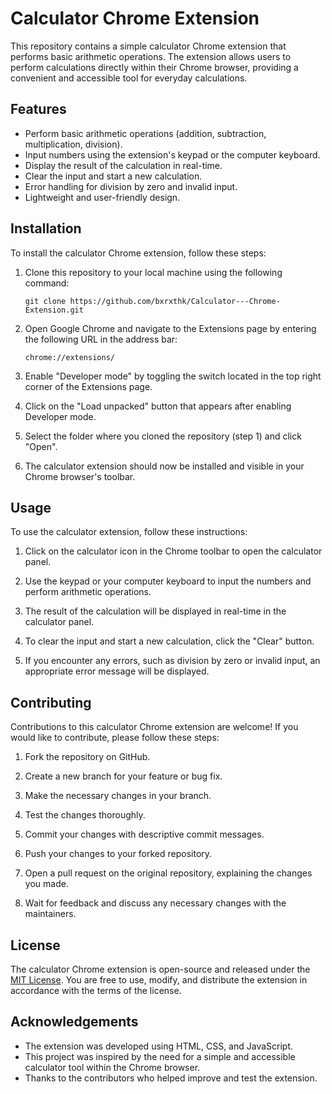 # Calculator Chrome Extension

This repository contains a simple calculator Chrome extension that performs basic arithmetic operations. The extension allows users to perform calculations directly within their Chrome browser, providing a convenient and accessible tool for everyday calculations.

## Features

- Perform basic arithmetic operations (addition, subtraction, multiplication, division).
- Input numbers using the extension's keypad or the computer keyboard.
- Display the result of the calculation in real-time.
- Clear the input and start a new calculation.
- Error handling for division by zero and invalid input.
- Lightweight and user-friendly design.

## Installation

To install the calculator Chrome extension, follow these steps:

1. Clone this repository to your local machine using the following command:
   ```
   git clone https://github.com/bxrxthk/Calculator---Chrome-Extension.git
   ```

2. Open Google Chrome and navigate to the Extensions page by entering the following URL in the address bar:
   ```
   chrome://extensions/
   ```

3. Enable "Developer mode" by toggling the switch located in the top right corner of the Extensions page.

4. Click on the "Load unpacked" button that appears after enabling Developer mode.

5. Select the folder where you cloned the repository (step 1) and click "Open".

6. The calculator extension should now be installed and visible in your Chrome browser's toolbar.

## Usage

To use the calculator extension, follow these instructions:

1. Click on the calculator icon in the Chrome toolbar to open the calculator panel.

2. Use the keypad or your computer keyboard to input the numbers and perform arithmetic operations.

3. The result of the calculation will be displayed in real-time in the calculator panel.

4. To clear the input and start a new calculation, click the "Clear" button.

5. If you encounter any errors, such as division by zero or invalid input, an appropriate error message will be displayed.

## Contributing

Contributions to this calculator Chrome extension are welcome! If you would like to contribute, please follow these steps:

1. Fork the repository on GitHub.

2. Create a new branch for your feature or bug fix.

3. Make the necessary changes in your branch.

4. Test the changes thoroughly.

5. Commit your changes with descriptive commit messages.

6. Push your changes to your forked repository.

7. Open a pull request on the original repository, explaining the changes you made.

8. Wait for feedback and discuss any necessary changes with the maintainers.

## License

The calculator Chrome extension is open-source and released under the [MIT License](LICENSE). You are free to use, modify, and distribute the extension in accordance with the terms of the license.

## Acknowledgements

- The extension was developed using HTML, CSS, and JavaScript.
- This project was inspired by the need for a simple and accessible calculator tool within the Chrome browser.
- Thanks to the contributors who helped improve and test the extension.

